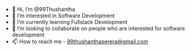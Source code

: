 - 👋 Hi, I’m @99Thushantha
- 👀 I’m interested in Software Development
- 🌱 I’m currently learning Fullstack Development
- 💞️ I’m looking to collaborate on people who are interested for software development
- 📫 How to reach me - 99thushanthaperera@gmail.com

<!---
99Thushantha/99Thushantha is a ✨ special ✨ repository because its `README.md` (this file) appears on your GitHub profile.
You can click the Preview link to take a look at your changes.
--->
